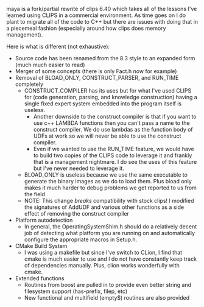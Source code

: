 maya is a fork/partial rewrite of clips 6.40 which takes all of the lessons I've learned using CLIPS in a
commercial environment. As time goes on I do plant to migrate all of the code to C++ but there are issues with
doing that in a piecemeal fashion (especially around how clips does memory management).

Here is what is different (not exhaustive):

- Source code has been renamed from the 8.3 style to an expanded form (much much easier to read)
- Merger of some concepts (there is only Fact.h now for example)
- Removal of BLOAD_ONLY, CONSTRUCT_PARSER, and RUN_TIME completely
  - CONSTRUCT_COMPILER has its uses but for what I've used CLIPS for (code generation, parsing, and knowledge construction)
    having a single fixed expert system embedded into the program itself is useless.
    - Another downside to the construct compiler is that if you want to use c++ LAMBDA functions then you can't pass a name
      to the construct compiler. We do use lambdas as the function body of UDFs at work so we will never be able to use the
      construct compiler.
    - Even if we wanted to use the RUN_TIME feature, we would have to build two copies of the CLIPS code to leverage it and
      frankly that is a management nightmare. I do see the uses of this feature but I've never needed to leverage it.
  - BLOAD_ONLY is useless because we use the same executable to generate the binary images as we do to load them.
    Plus bload only makes it much harder to debug problems we get reported to us from the field
  - NOTE: This change _breaks_ compatibility with stock clips! I modified the signatures of AddUDF and various other functions
    as a side effect of removing the construct compiler
- Platform autodetection
  - In general, the OperatingSystemShim.h should do a relatively decent job of detecting what platform you are running
    on and automatically configure the appropriate macros in Setup.h.
- CMake Build System
  - I was using a makefile but since I've switch to CLion, I find that cmake is much easier to use and I do not have
    constantly keep track of dependencies manually. Plus, clion works wonderfully with cmake.
- Extended functions
  - Routines from boost are pulled in to provide even better string and filesystem support (has-prefix, filep, etc)
  - New functional and multifield (empty$) routines are also provided

